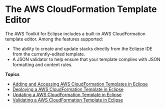 # The AWS CloudFormation Template Editor<a name="tke-cfn-editor"></a>

The AWS Toolkit for Eclipse includes a built\-in AWS CloudFormation template editor\. Among the features supported:
+ The ability to create and update stacks directly from the Eclipse IDE from the currently\-edited template\.
+ A JSON validator to help ensure that your template complies with JSON formatting and content rules\.

**Topics**
+ [Adding and Accessing AWS CloudFormation Templates in Eclipse](tke-cfn-editor-adding-template.md)
+ [Deploying a AWS CloudFormation Template in Eclipse](tke-cfn-editor-create-stack.md)
+ [Updating a AWS CloudFormation Template in Eclipse](tke-cfn-editor-update-stack.md)
+ [Validating a AWS CloudFormation Template in Eclipse](tke-cfn-editor-validate-stack.md)